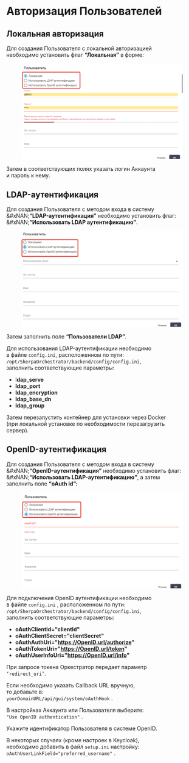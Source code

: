 # Авторизация Пользователей

## **Локальная авторизация**

Для создания Пользователя с локальной авторизацией\
необходимо установить флаг **“Локальная”** в форме:

<figure><img src="../../../../.gitbook/assets/2025-04-22_17-24-42.png" alt=""><figcaption></figcaption></figure>

Затем в соответствующих полях указать логин Аккаунта\
и пароль к нему.&#x20;

## **LDAP-аутентификация**

Для создания Пользователя с методом входа в систему\
&#xNAN;**“LDAP-аутентификация”** необходимо установить флаг:\
&#xNAN;**“Использовать LDAP аутентификацию”**.

<figure><img src="../../../../.gitbook/assets/изображение (1) (1) (1) (1).png" alt=""><figcaption></figcaption></figure>

Затем заполнить поле **“Пользователи LDAP”**.&#x20;

Для использования LDAP-аутентификации необходимо\
в файле `config.ini`, расположенном по пути: \
`/opt/SherpaOrchestrator/backend/config/config.ini`,\
заполнить соответствующие параметры:

* l**dap\_serve**
* **ldap\_port**
* **ldap\_encryption**
* **ldap\_base\_dn**
* **ldap\_group**

Затем перезапустить контейнер для установки через Docker\
(при локальной установке по необходимости перезагрузить\
сервер).

## **OpenID-аутентификация**

Для создания Пользователя с методом входа в систему\
&#xNAN;**“OpenID-аутентификация”** необходимо установить флаг:\
&#xNAN;**“Использовать LDAP-аутентификацию”**, а затем\
заполнить поле **“oAuth id”:**

<figure><img src="../../../../.gitbook/assets/изображение (101).png" alt=""><figcaption></figcaption></figure>

Для подключения OpenID аутентификации необходимо\
в файле `config.ini` , расположенном по пути:\
`/opt/SherpaOrchestrator/backend/config/config.ini`,\
заполнить соответствующие параметры:

* **oAuthClientId="clientId"**
* **oAuthClientSecret="clientSecret"**
* **oAuthAuthUri="https://OpenID.url/authorize"**
* **oAuthTokenUri="https://OpenID.url/token"**
* **oAuthUserInfoUri="https://OpenID.url/info"**

При запросе токена Оркестратор передает параметр\
`‘redirect_uri’`.

Если необходимо указать Callback URL вручную,\
то добавьте в:\
`yourDomainURL/api/gui/system/oAuthHook` .

В настройках Аккаунта или Пользователя выберите: \
`"Use OpenID authentication"` .

Укажите идентификатор Пользователя в системе OpenID.

В некоторых случаях (кроме настроек в Keycloak), \
необходимо добавить в файл `setup.ini` настройку: `oAuthUserLinkField="preferred_username"` .

